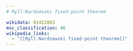 ```yaml
---
# Ryll-Nardzewski fixed-point theorem

wikidata: Q1422083
msc_classification: 46
wikipedia_links:
  - "[[Ryll-Nardzewski fixed-point theorem]]"
---
```

